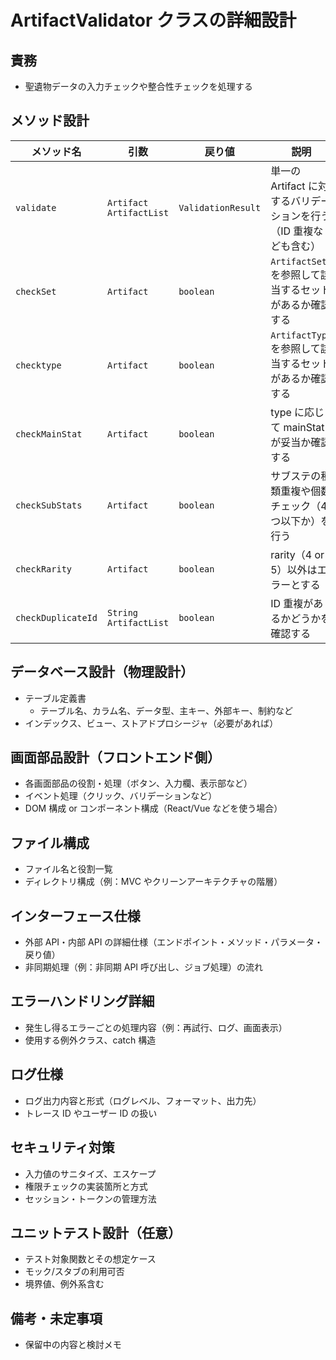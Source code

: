 # ArtifactValidator クラスの詳細設計

## 責務

- 聖遺物データの入力チェックや整合性チェックを処理する

## メソッド設計

| メソッド名         | 引数                          | 戻り値             | 説明                                                              |
| ------------------ | ----------------------------- | ------------------ | ----------------------------------------------------------------- |
| `validate`         | `Artifact`</br>`ArtifactList` | `ValidationResult` | 単一の Artifact に対するバリデーションを行う（ID 重複なども含む） |
| `checkSet`         | `Artifact`                    | `boolean`          | `ArtifactSet` を参照して該当するセットがあるか確認する            |
| `checktype`        | `Artifact`                    | `boolean`          | `ArtifactType` を参照して該当するセットがあるか確認する           |
| `checkMainStat`    | `Artifact`                    | `boolean`          | type に応じて mainStat が妥当か確認する                           |
| `checkSubStats`    | `Artifact`                    | `boolean`          | サブステの種類重複や個数チェック（4 つ以下か）を行う              |
| `checkRarity`      | `Artifact`                    | `boolean`          | rarity（4 or 5）以外はエラーとする                                |
| `checkDuplicateId` | `String`</br>`ArtifactList`   | `boolean`          | ID 重複があるかどうかを確認する                                   |

## データベース設計（物理設計）

- テーブル定義書
  - テーブル名、カラム名、データ型、主キー、外部キー、制約など
- インデックス、ビュー、ストアドプロシージャ（必要があれば）

## 画面部品設計（フロントエンド側）

- 各画面部品の役割・処理（ボタン、入力欄、表示部など）
- イベント処理（クリック、バリデーションなど）
- DOM 構成 or コンポーネント構成（React/Vue などを使う場合）

## ファイル構成

- ファイル名と役割一覧
- ディレクトリ構成（例：MVC やクリーンアーキテクチャの階層）

## インターフェース仕様

- 外部 API・内部 API の詳細仕様（エンドポイント・メソッド・パラメータ・戻り値）
- 非同期処理（例：非同期 API 呼び出し、ジョブ処理）の流れ

## エラーハンドリング詳細

- 発生し得るエラーごとの処理内容（例：再試行、ログ、画面表示）
- 使用する例外クラス、catch 構造

## ログ仕様

- ログ出力内容と形式（ログレベル、フォーマット、出力先）
- トレース ID やユーザー ID の扱い

## セキュリティ対策

- 入力値のサニタイズ、エスケープ
- 権限チェックの実装箇所と方式
- セッション・トークンの管理方法

## ユニットテスト設計（任意）

- テスト対象関数とその想定ケース
- モック/スタブの利用可否
- 境界値、例外系含む

## 備考・未定事項

- 保留中の内容と検討メモ
